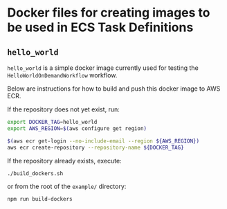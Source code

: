 # Docker files for creating images to be used in ECS Task Definitions

## `hello_world`

`hello_world` is a simple docker image currently used for testing the `HelloWorldOnDemandWorkflow` workflow.

Below are instructions for how to build and push this docker image to AWS ECR.

If the repository does not yet exist, run:

```bash
export DOCKER_TAG=hello_world
export AWS_REGION=$(aws configure get region)

$(aws ecr get-login --no-include-email --region ${AWS_REGION})
aws ecr create-repository --repository-name ${DOCKER_TAG}
```

If the repository already exists, execute:

```bash
./build_dockers.sh
```

or from the root of the `example/` directory:

```bash
npm run build-dockers
```

